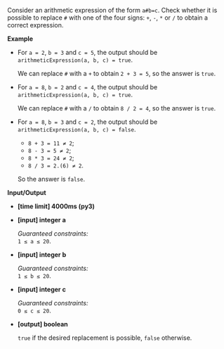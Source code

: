 <div class="markdown"><p>Consider an arithmetic expression of the form <code>a#b=c</code>. Check whether it is possible to replace <code>#</code> with one of the four signs: <code>+</code>, <code>-</code>, <code>*</code> or <code>/</code> to obtain a correct expression.</p>
<p><strong>Example</strong></p>
<ul>
<li>
<p>For <code>a = 2</code>, <code>b = 3</code> and <code>c = 5</code>, the output should be<br>
<code>arithmeticExpression(a, b, c) = true</code>.</p>
<p>We can replace <code>#</code> with a <code>+</code> to obtain <code>2 + 3 = 5</code>, so the answer is <code>true</code>.</p>
</li>
<li>
<p>For <code>a = 8</code>, <code>b = 2</code> and <code>c = 4</code>, the output should be<br>
<code>arithmeticExpression(a, b, c) = true</code>.</p>
<p>We can replace <code>#</code> with a <code>/</code> to obtain <code>8 / 2 = 4</code>, so the answer is <code>true</code>.</p>
</li>
<li>
<p>For <code>a = 8</code>, <code>b = 3</code> and <code>c = 2</code>, the output should be<br>
<code>arithmeticExpression(a, b, c) = false</code>.</p>
<ul>
<li><code>8 + 3 = 11 ≠ 2</code>;</li>
<li><code>8 - 3 = 5 ≠ 2</code>;</li>
<li><code>8 * 3 = 24 ≠ 2</code>;</li>
<li><code>8 / 3 = 2.(6) ≠ 2</code>.</li>
</ul>
<p>So the answer is <code>false</code>.</p>
</li>
</ul>
<p><strong>Input/Output</strong></p>
<ul>
<li><strong>[time limit] 4000ms (py3)</strong></li>
</ul>
<ul>
<li>
<p><strong>[input] integer a</strong></p>
<p><em>Guaranteed constraints:</em><br>
<code>1 ≤ a ≤ 20</code>.</p>
</li>
<li>
<p><strong>[input] integer b</strong></p>
<p><em>Guaranteed constraints:</em><br>
<code>1 ≤ b ≤ 20</code>.</p>
</li>
<li>
<p><strong>[input] integer c</strong></p>
<p><em>Guaranteed constraints:</em><br>
<code>0 ≤ c ≤ 20</code>.</p>
</li>
<li>
<p><strong>[output] boolean</strong></p>
<p><code>true</code> if the desired replacement is possible, <code>false</code> otherwise.</p>
</li>
</ul>
</div>